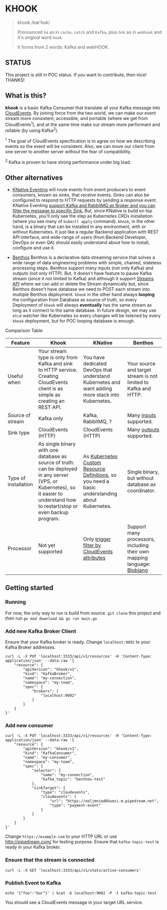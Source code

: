 # KHOOK

> khook /kæ'hʊk/
> 
> Pronounced `ka` as in `cache`, `catch` and `Kafka`, plus `hʊk` as in `webhook` and it's original word `hook`.
> 
> It forms from 2 words: Kafka and webHOOK.

## STATUS
This project is still in POC status. If you want to contribute, then nice! THANKS!

## What is this?
**khook** is a basic Kafka Consumer that translate all your Kafka message into [CloudEvents](https://cloudevents.io/).
By joining force from the two world, we can make our event stream more consistent, accessible, and portable 
(where we get from CloudEvents<sup>1</sup>), and at the same time make our stream more performant and reliable (by using Kafka<sup>2</sup>).

<sup>1</sup> The goal of CloudEvents specification is to agree on how we describing events so the event will be consistent. 
Also, we can move our client from one server to another server without the fear of compatibility.

<sup>2</sup> Kafka is proven to have strong performance under big load.

## Other alternatives

* [KNative Eventing](https://github.com/knative-sandbox/eventing-kafka-broker) will route events from event producers to event consumers, known as sinks, that receive events. Sinks can also be configured to respond to HTTP requests by sending a response event.
  KNative Eventing [support Kafka and RabbitMQ as Broker and you can filter the message to specific Sink.](https://github.com/knative/docs/blob/2498912cd14669b25bb37dc848fab2644c612f19/docs/snippets/about-brokers.md#L6)
  But, since KNative is build on top Kubernetes, you'll only see the step as Kubernetes CRDs installation (where you see many of `kubectl apply` command).
  `khook`, in the other hand, is a binary that can be installed in any environment, with or without Kubernetes. It just like a regular Backend application
  with REST API interface, and wide-range of users (from Backend Developer, DevOps or even QA) should easily understand about how to install, configure and use it.

* [Benthos](https://www.benthos.dev/) Benthos is a declarative data streaming service that solves a wide range of data engineering problems with simple, chained, stateless processing steps.
  Benthos support many inputs (not only Kafka) and outputs (not only HTTP). But, it doesn't have feature to pause Kafka stream (since it not limited to Kafka) and
  although it support [Streams API](https://www.benthos.dev/docs/guides/streams_mode/using_rest_api) where we can add or delete the Stream dynamically
  but, since Benthos doesn't have database we need to POST each stream into multiple Benthos deployment.
  `khook` in the other hand always **looping** the configuration from Database as source of truth, so every Deployment of `khook`
  will always **eventually** has the same stream as long as it connect to the same database.
  In future design, we may use `etcd` watcher like Kubernetes so every changes will be listened by every `khook` deployment, but for POC looping database is enough.


Comparison Table

| Feature              | Khook                                                                                                                                                                             | KNative                                                                                                                                                                                                                                          | Benthos                                                                                                                       |
|----------------------|-----------------------------------------------------------------------------------------------------------------------------------------------------------------------------------|--------------------------------------------------------------------------------------------------------------------------------------------------------------------------------------------------------------------------------------------------|-------------------------------------------------------------------------------------------------------------------------------|
| Useful when          | Your stream type is only from Kafka and sink to HTTP service. Creating CloudEvents client is as simple as creating an REST API. | You have dedicated DevOps that understand Kubernetes and want adding more stack into Kubernetes. | Your source and target stream is not limited to Kafka and HTTP.                                                               |
| Source of stream     | Kafka only                                                                                                                                                                        | Kafka, RabbitMQ, ?                                                                                                                                                                                                                               | Many [inputs](https://www.benthos.dev/docs/components/inputs/about) supported.                                                |
| Sink type            | CloudEvents (HTTP)                                                                                                                                                                | CloudEvents (HTTP)                                                                                                                                                                                                                               | Many [outputs](https://www.benthos.dev/docs/components/outputs/about) supported.                                              |
| Type of installation | As single binary with one database as source of truth: can be deployed in any server (VPS, or Kubernetes), so it easier to understand how to restart/stop or even backup program. | As [Kubernetes Custom Resource Definitions](https://github.com/knative/docs/blob/892540960d1082e38d3c1fccb73c62bb96af461f/docs/install/yaml-install/eventing/install-eventing-with-yaml.md), so you need a basic understanding about Kubernetes. | Single binary, but without database as coordinator.                                                                           |
| Processor            | Not yet supported                                                                                                                                                                 | Only [trigger filter by CloudEvents attributes](https://github.com/knative/docs/blob/2498912cd14669b25bb37dc848fab2644c612f19/docs/eventing/triggers/README.md#L65)                                                                              | Support many processors, including their own mapping language: [Bloblang](https://www.benthos.dev/docs/guides/bloblang/about) |

## Getting started

### Running

For now, the only way to run is build from source. `git clone` this project and then run `go mod download && go run main.go`


### Add new Kafka Broker Client

Ensure that your Kafka broker is ready. Change `localhost:9092` to your Kafka Broker addresses.

```shell
curl -L -X PUT 'localhost:3333/api/v1/resources' -H 'Content-Type: application/json' --data-raw '{
    "resource": {
        "apiVersion": "khook/v1",
        "kind": "KafkaBroker",
        "name": "my-connection",
        "namespace": "my-team",
        "spec": {
            "brokers": [
                "localhost:9092"
            ]
        }
    }
}'
```

### Add new consumer

```shell
curl -L -X PUT 'localhost:3333/api/v1/resources' -H 'Content-Type: application/json' --data-raw '{
    "resource": {
        "apiVersion": "khook/v1",
        "kind": "KafkaConsumer",
        "name": "my-consumer",
        "namespace": "my-team",
        "spec": {
            "selector": {
                "name": "my-connection",
                "kafka_topic": "benthos-test"
            },
            "sinkTarget": {
                "type": "cloudevents",
                "cloudevents": {
                    "url": "https://eoljmnied6huesi.m.pipedream.net",
                    "type": "payment-event"
                }
            }
        }
    }
}'
```

Change `https://example.com` to your HTTP URL or use http://pipedream.com/ for testing purpose.
Ensure that `kafka-topic-test` is ready in your Kafka broker.

### Ensure that the stream is connected

```shell
curl -L -X GET 'localhost:3333/api/v1/stats/active-consumers'
```

### Publish Event to Kafka

```shell
echo '{"foo":"bar"}' | kcat -b localhost:9092 -P -t kafka-topic-test
```

You should see a CloudEvents message in your target URL service.

